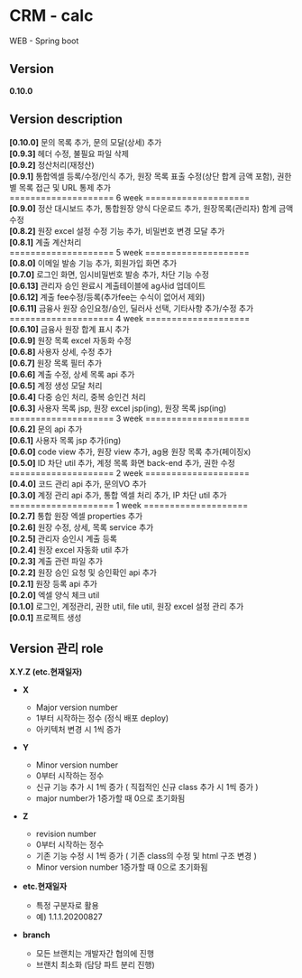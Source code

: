 # CRM - calc
WEB - Spring boot  

## Version
**0.10.0**

## Version description
**[0.10.0]** 문의 목록 추가, 문의 모달(상세) 추가  
**[0.9.3]** 헤더 수정, 불필요 파일 삭제  
**[0.9.2]** 정산처리(재정산)  
**[0.9.1]** 통합엑셀 등록/수정/인식 추가, 원장 목록 표출 수정(상단 합계 금액 포함), 권한 별 목록 접근 및 URL 통제 추가  
==================== 6 week ====================  
**[0.9.0]** 정산 대시보드 추가, 통합원장 양식 다운로드 추가, 원장목록(관리자) 함계 금액 수정  
**[0.8.2]** 원장 excel 설정 수정 기능 추가, 비밀번호 변경 모달 추가  
**[0.8.1]** 계출 계산처리  
==================== 5 week ====================  
**[0.8.0]** 이메일 발송 기능 추가, 회원가입 화면 추가  
**[0.7.0]** 로그인 화면, 임시비밀번호 발송 추가, 차단 기능 수정  
**[0.6.13]** 관리자 승인 완료시 계출테이블에 ag사id 업데이트  
**[0.6.12]** 계출 fee수정/등록(추가fee는 수식이 없어서 제외)  
**[0.6.11]** 금융사 원장 승인요청/승인, 딜러사 선택, 기타사항 추가/수정 추가  
==================== 4 week ====================  
**[0.6.10]** 금융사 원장 합계 표시 추가  
**[0.6.9]** 원장 목록 excel 자동화 수정  
**[0.6.8]** 사용자 상세, 수정 추가  
**[0.6.7]** 원장 목록 필터 추가  
**[0.6.6]** 계출 수정, 상세 목록 api 추가  
**[0.6.5]** 계정 생성 모달 처리  
**[0.6.4]** 다중 승인 처리, 중복 승인건 처리  
**[0.6.3]** 사용자 목록 jsp, 원장 excel jsp(ing), 원장 목록 jsp(ing)  
==================== 3 week ====================  
**[0.6.2]** 문의 api 추가  
**[0.6.1]** 사용자 목록 jsp 추가(ing)  
**[0.6.0]** code view 추가, 원장 view 추가, ag용 원장 목록 추가(페이징x)  
**[0.5.0]** ID 차단 util 추가, 계정 목록 화면 back-end 추가, 권한 수정  
==================== 2 week ====================  
**[0.4.0]** 코드 관리 api 추가, 문의VO 추가  
**[0.3.0]** 계정 관리 api 추가, 통합 엑셀 처리 추가, IP 차단 util 추가  
==================== 1 week ====================  
**[0.2.7]** 통합 원장 엑셀 properties 추가  
**[0.2.6]** 원장 수정, 상세, 목록 service 추가  
**[0.2.5]** 관리자 승인시 계출 등록  
**[0.2.4]** 원장 excel 자동화 util 추가  
**[0.2.3]** 계출 관련 파일 추가  
**[0.2.2]** 원장 승인 요청 및 승인확인 api 추가  
**[0.2.1]** 원장 등록 api 추가  
**[0.2.0]** 엑셀 양식 체크 util  
**[0.1.0]** 로그인, 계정관리, 권한 util, file util, 원장 excel 설정 관리 추가  
**[0.0.1]** 프로젝트 생성  

## Version 관리 role
**X.Y.Z (etc.현재일자)**
- **X**
  - Major version number
  - 1부터 시작하는 정수 (정식 배포 deploy)
  - 아키텍처 변경 시 1씩 증가
    
- **Y**
  - Minor version number
  - 0부터 시작하는 정수
  - 신규 기능 추가 시 1씩 증가 ( 직접적인 신규 class 추가 시 1씩 증가 )
  - major number가 1증가할 때 0으로 초기화됨
    
- **Z**
  - revision number
  - 0부터 시작하는 정수
  - 기존 기능 수정 시 1씩 증가 ( 기존 class의 수정 및 html 구조 변경 )
  - Minor version number 1증가할 때 0으로 초기화됨
    
- **etc.현재일자**
  - 특정 구분자로 활용
  - 예) 1.1.1.20200827
    
- **branch**
  - 모든 브랜치는 개발자간 협의에 진행
  - 브랜치 최소화 (담당 파트 분리 진행)
